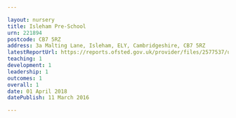 ```yaml
---

layout: nursery
title: Isleham Pre-School
urn: 221894
postcode: CB7 5RZ
address: 3a Malting Lane, Isleham, ELY, Cambridgeshire, CB7 5RZ
latestReportUrl: https://reports.ofsted.gov.uk/provider/files/2577537/urn/221894.pdf
teaching: 1
development: 1
leadership: 1
outcomes: 1
overall: 1
date: 01 April 2018 
datePublish: 11 March 2016

---
```

